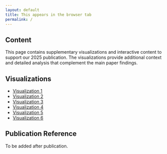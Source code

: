 ```yaml
---
layout: default
title: This appears in the browser tab
permalink: /
---
```


## Content

This page contains supplementary visualizations and interactive content to support our 2025 publication. The
visualizations provide additional context and detailed analysis that complement the main paper findings.

## Visualizations

- [Visualization 1](data/fly_through_s-1.html)
- [Visualization 2](data/fly_through_s-2.html)
- [Visualization 3](data/fly_through_s-3.html)
- [Visualization 4](data/fly_through_s-4.html)
- [Visualization 5](data/fly_through_s-5.html)
- [Visualization 6](data/fly_through_s-6.html)

## Publication Reference

To be added after publication.
